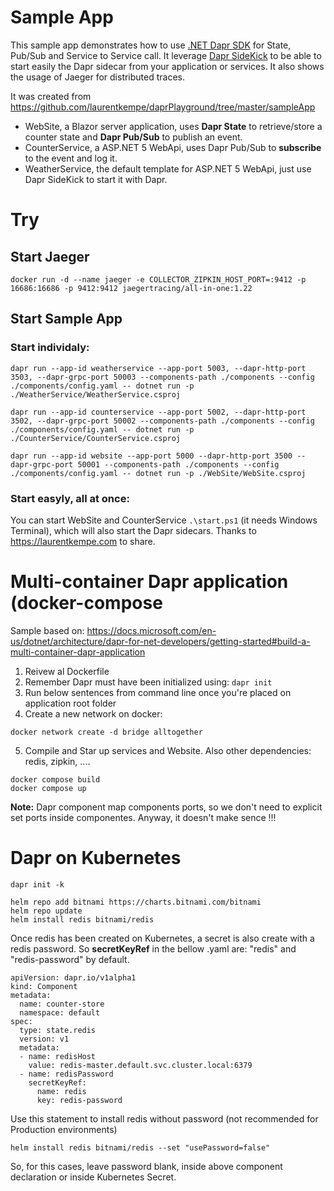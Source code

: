 # Sample App

This sample app demonstrates how to use [.NET Dapr SDK](https://github.com/dapr/dotnet-sdk) for State, Pub/Sub and Service to Service call.
It leverage [Dapr SideKick](https://github.com/man-group/dapr-sidekick-dotnet) to be able to start easily the Dapr sidecar from your application or services.
It also shows the usage of Jaeger for distributed traces.

It was created from https://github.com/laurentkempe/daprPlayground/tree/master/sampleApp 

* WebSite, a Blazor server application, uses **Dapr State** to retrieve/store a counter state and **Dapr Pub/Sub** to publish an event.
* CounterService, a ASP.NET 5 WebApi, uses Dapr Pub/Sub to **subscribe** to the event and log it.
* WeatherService, the default template for ASP.NET 5 WebApi, just use Dapr SideKick to start it with Dapr.

# Try

## Start Jaeger

    docker run -d --name jaeger -e COLLECTOR_ZIPKIN_HOST_PORT=:9412 -p 16686:16686 -p 9412:9412 jaegertracing/all-in-one:1.22

## Start Sample App

### Start individaly:
```
dapr run --app-id weatherservice --app-port 5003, --dapr-http-port 3503, --dapr-grpc-port 50003 --components-path ./components --config ./components/config.yaml -- dotnet run -p ./WeatherService/WeatherService.csproj

dapr run --app-id counterservice --app-port 5002, --dapr-http-port 3502, --dapr-grpc-port 50002 --components-path ./components --config ./components/config.yaml -- dotnet run -p ./CounterService/CounterService.csproj

dapr run --app-id website --app-port 5000 --dapr-http-port 3500 --dapr-grpc-port 50001 --components-path ./components --config ./components/config.yaml -- dotnet run -p ./WebSite/WebSite.csproj
```

### Start easyly, all at once:
You can start WebSite and CounterService `.\start.ps1` (it needs Windows Terminal), which will also start the Dapr sidecars.
Thanks to https://laurentkempe.com to share.

# Multi-container Dapr application (docker-compose
Sample based on: https://docs.microsoft.com/en-us/dotnet/architecture/dapr-for-net-developers/getting-started#build-a-multi-container-dapr-application 

1. Reivew al Dockerfile
2. Remember Dapr must have been initialized using: `dapr init`
3. Run below sentences from command line once you're placed on application root folder
4. Create a new network on docker:
```
docker network create -d bridge alltogether
```
5. Compile and Star up services and Website. Also other dependencies: redis, zipkin, ....
```
docker compose build
docker compose up
```
**Note:** Dapr component map components ports, so we don't need to explicit set ports inside componentes. Anyway, it doesn't make sence !!!

# Dapr on Kubernetes
`dapr init -k` 

```
helm repo add bitnami https://charts.bitnami.com/bitnami
helm repo update
helm install redis bitnami/redis 
```

Once redis has been created on Kubernetes, a secret is also create with a redis password. So **secretKeyRef** in the bellow .yaml are: "redis" and "redis-password" by default.
```
apiVersion: dapr.io/v1alpha1
kind: Component
metadata:
  name: counter-store
  namespace: default
spec:
  type: state.redis
  version: v1
  metadata:
  - name: redisHost
    value: redis-master.default.svc.cluster.local:6379
  - name: redisPassword    
    secretKeyRef:
      name: redis
      key: redis-password
```

Use this statement to install redis without password (not recommended for Production environments)
```
helm install redis bitnami/redis --set "usePassword=false"
```
So, for this cases, leave password blank, inside above component declaration or inside Kubernetes Secret.